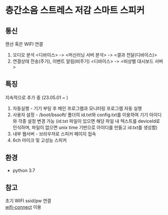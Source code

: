 # 층간소음 스트레스 저감 스마트 스피커

## 통신
랜선 혹은 WIFI 연결
1. 오디오 분석 <디바이스> -> <머신러닝 서버 분석> -> <결과 전달(디바이스)>
1. 연결상태 전송(주기), 이벤트 알림(비주기) <디바이스> -> <비상벨 대시보드 서버>

## 특징
지속적으로 추가 중 (23.05.01 ~ )
1. 자동실행 - 기기 부팅 후 메인 프로그램과 모니터링 프로그램 자동 실행
1. 사용자 설정 - /boot/bssoft/ 폴더의 id.txt와 config.txt를 이용하여 기기 아이디와 각종 설정 변경 가능
(id.txt 파일이 있으면 해당 파일 내 텍스트를 deviceId로 인식하며, 파일이 없으면 unix time 기반으로 아이디를 만들고 id.txt를 생성함)
1. 내부 웹서버 - 브라우저로 스피커 페이지 접속
1. 6ch 마이크 및 고성능 스피커

## 환경
- python 3.7

## 참고  
초기 WIFI ssid/pw 연결  
[wifi-connect](https://github.com/balena-os/wifi-connect) 이용